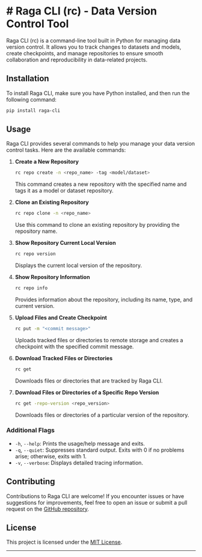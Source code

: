 
# # Raga CLI (rc) - Data Version Control Tool

Raga CLI (rc) is a command-line tool built in Python for managing data version control. It allows you to track changes to datasets and models, create checkpoints, and manage repositories to ensure smooth collaboration and reproducibility in data-related projects.

## Installation

To install Raga CLI, make sure you have Python installed, and then run the following command:

```bash
pip install raga-cli
```

## Usage

Raga CLI provides several commands to help you manage your data version control tasks. Here are the available commands:

1. **Create a New Repository**
   ```bash
   rc repo create -n <repo_name> -tag <model/dataset>
   ```
   This command creates a new repository with the specified name and tags it as a model or dataset repository.

2. **Clone an Existing Repository**
   ```bash
   rc repo clone -n <repo_name>
   ```
   Use this command to clone an existing repository by providing the repository name.

3. **Show Repository Current Local Version**
   ```bash
   rc repo version
   ```
   Displays the current local version of the repository.

4. **Show Repository Information**
   ```bash
   rc repo info
   ```
   Provides information about the repository, including its name, type, and current version.

5. **Upload Files and Create Checkpoint**
   ```bash
   rc put -m "<commit message>"
   ```
   Uploads tracked files or directories to remote storage and creates a checkpoint with the specified commit message.

6. **Download Tracked Files or Directories**
   ```bash
   rc get
   ```
   Downloads files or directories that are tracked by Raga CLI.

7. **Download Files or Directories of a Specific Repo Version**
   ```bash
   rc get -repo-version <repo_version>
   ```
   Downloads files or directories of a particular version of the repository.

### Additional Flags

- `-h`, `--help`: Prints the usage/help message and exits.
- `-q`, `--quiet`: Suppresses standard output. Exits with 0 if no problems arise; otherwise, exits with 1.
- `-v`, `--verbose`: Displays detailed tracing information.

## Contributing

Contributions to Raga CLI are welcome! If you encounter issues or have suggestions for improvements, feel free to open an issue or submit a pull request on the [GitHub repository](https://github.com/whoosh-labs/rctl).

## License

This project is licensed under the [MIT License](https://opensource.org/licenses/MIT).

---
